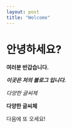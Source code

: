 ```yaml
---
layout: post
title: "Welcome" 
---
```



# 안녕하세요?
**여러분 반갑습니다.** 

***이곳은 저의 블로그 입니다.***

_다양한 글씨체_

**다양한 글씨체**

다음에 또 오세요!
